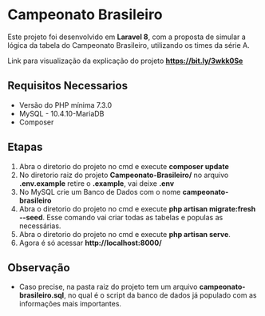# Campeonato Brasileiro

Este projeto foi desenvolvido em **Laravel 8**, com a proposta de simular a lógica da tabela do Campeonato Brasileiro, utilizando os times da série A.

Link para visualização da explicação do projeto **https://bit.ly/3wkk0Se**

## Requisitos Necessarios
- Versão do PHP mínima 7.3.0
- MySQL - 10.4.10-MariaDB
- Composer

## Etapas
1. Abra o diretorio do projeto  no cmd e execute <b>composer update</b>
2. No diretorio raiz do projeto <b>Campeonato-Brasileiro/</b> no arquivo **.env.example** retire o **.example**, vai deixe **.env**
3. No MySQL crie um Banco de Dados com o nome <b> campeonato-brasileiro</b>
4. Abra o diretorio do projeto  no cmd e execute <b>php artisan migrate:fresh --seed</b>. Esse comando vai criar todas as tabelas e populas as necessárias.
5. Abra o diretorio do projeto  no cmd e execute <b>php artisan serve</b>.
6. Agora é só acessar **http://localhost:8000/**

## Observação

- Caso precise, na pasta raiz do projeto tem um arquivo **campeonato-brasileiro.sql**, no qual é o script da banco de dados já populado com as informações mais importantes.